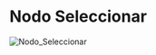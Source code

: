 # Nodo Seleccionar
![Nodo_Seleccionar](https://user-images.githubusercontent.com/56943051/69019883-9811f900-0980-11ea-9749-1f3d52f69984.png)

